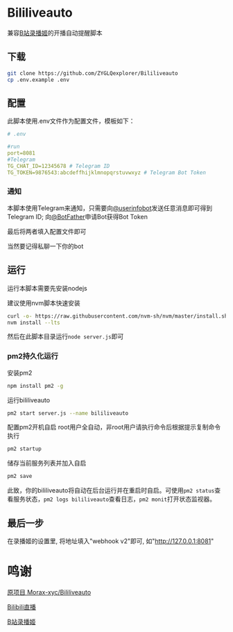 # Bililiveauto

兼容[B站录播姬](https://github.com/BililiveRecorder/BililiveRecorder)的开播自动提醒脚本

## 下载

```bash
git clone https://github.com/ZYGLQexplorer/Bililiveauto
cp .env.example .env
```

## 配置

此脚本使用.env文件作为配置文件，模板如下：
```yaml
# .env

#run
port=8081
#Telegram
TG_CHAT_ID=12345678 # Telegram ID
TG_TOKEN=9876543:abcdeffhijklmnopqrstuvwxyz # Telegram Bot Token
```

### 通知

本脚本使用Telegram来通知，只需要向[@userinfobot](https://t.me/userinfobot)发送任意消息即可得到Telegram ID; 向[@BotFather](https://t.me/BotFather)申请Bot获得Bot Token

最后将两者填入配置文件即可

当然要记得私聊一下你的bot

## 运行

运行本脚本需要先安装nodejs 

建议使用nvm脚本快速安装

```bash
curl -o- https://raw.githubusercontent.com/nvm-sh/nvm/master/install.sh | bash
nvm install --lts
```
然后在此脚本目录运行`node server.js`即可

### pm2持久化运行

安装pm2

```bash
npm install pm2 -g
```

运行bililiveauto

```bash
pm2 start server.js --name bililiveauto
```

配置pm2开机自启
root用户全自动，非root用户请执行命令后根据提示复制命令执行
```bash
pm2 startup
```

储存当前服务列表并加入自启
```bash
pm2 save
```

此致，你的bililiveauto将自动在后台运行并在重启时自启。可使用`pm2 status`查看服务状态，`pm2 logs bililiveauto`查看日志，`pm2 monit`打开状态监视器。

## 最后一步

在录播姬的设置里, 将地址填入"webhook v2"即可, 如"http://127.0.0.1:8081"

# 鸣谢
[原项目 Morax-xyc/Bililiveauto](https://github.com/Morax-xyc/Bililiveauto)

[Bilibili直播](https://live.bilibili.com)

[B站录播姬](https://github.com/BililiveRecorder/BililiveRecorder)
